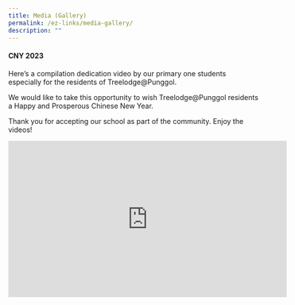 ```yaml
---
title: Media (Gallery)
permalink: /ez-links/media-gallery/
description: ""
---
```

#### CNY 2023


Here’s a compilation dedication video by our primary one students especially for the residents of Treelodge@Punggol.

  

We would like to take this opportunity to wish Treelodge@Punggol residents a Happy and Prosperous Chinese New Year.

  

Thank you for accepting our school as part of the community. Enjoy the videos!

<iframe width="560" height="315" src="https://www.youtube.com/embed/JdEhxV6I4R8" title="PGVP CNY P2 VIA  FINAL V2" frameborder="0" allow="accelerometer; autoplay; clipboard-write; encrypted-media; gyroscope; picture-in-picture; web-share" allowfullscreen></iframe>